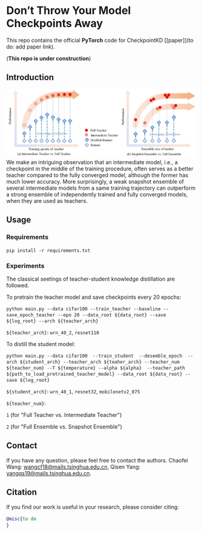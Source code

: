 # Don’t Throw Your Model Checkpoints Away
This repo contains the official **PyTorch** code for CheckpointKD [[paper]](to do: add paper link). 

(**This repo is under construction**)




## Introduction

![Sketch Map](figures/observations.png)
We make an intriguing observation that an intermediate model, i.e., a checkpoint in the middle of the training procedure, often serves as a better teacher compared to the fully converged model, although the former has much lower accuracy. More surprisingly, a weak snapshot ensemble of several intermediate models from a same training trajectory can outperform a strong ensemble of independently trained and fully converged models, when they are used as teachers. 


## Usage

### Requirements

```
pip install -r requirements.txt
```

### Experiments
The classical seetings of teacher-student knowledge distillation are followed. 

To pretrain the teacher model and save checkpoints every 20 epochs:
```
python main.py --data cifar100 --train_teacher --baseline --save_epoch_teacher --epo 20 --data_root ${data_root} --save ${log_root} --arch ${teacher_arch} 
```
`${teacher_arch}`: `wrn_40_2`, `resnet110`

To distill the student model:
```
python main.py --data cifar100  --train_student  --desemble_epoch  --arch ${student_arch} --teacher_arch ${teaher_arch} --teacher_num ${teacher_num} --T ${temperature} --alpha ${alpha}  --teacher_path ${path_to_load_pretrained_teacher_model} --data_root ${data_root} --save ${log_root} 
```
`${student_arch}`: `wrn_40_1`, `resnet32`, `mobilenetv2_075`

`${teacher_num}`: 

`1` (for "Full Teacher vs. Intermediate Teacher")

`2` (for "Full Ensemble vs. Snapshot Ensemble")

## Contact

If you have any question, please feel free to contact the authors. Chaofei Wang: [wangcf18@mails.tsinghua.edu.cn](mailto:wangcf18@mails.tsinghua.edu.cn), Qisen Yang: [yangqs19@mails.tsinghua.edu.cn](mailto:wangcf18@mails.tsinghua.edu.cn).

## Citation

If you find our work is useful in your research, please consider citing:

```bibtex
@misc{to do
}
```
